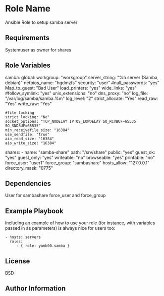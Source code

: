 Role Name
=========

Ansible Role to setup samba server

Requirements
------------

Systemuser as owner for shares

Role Variables
--------------

samba:
  global:
    workgroup: "workgroup"
    server_string: "%h server (Samba, debian)"
    netbios_name: "hgdmzfs"
    security: "user"
    #null_passwords: "yes"
    Map_to_guest: "Bad User"
    load_printers: "yes"
    wide_links: "yes"
    #follow_symlink: "yes"
    unix_extensions: "no"
    dns_proxy: "no"
    log_file: "/var/log/samba/samba.%m"
    log_level: "2"
    strict_allocate: "Yes"
    read_raw: "Yes"
    write_raw: "Yes"

    #file locking
    strict_locking: "No"
    socket_options: "TCP_NODELAY IPTOS_LOWDELAY SO_RCVBUF=65535 SO_SNDBUF=65535"
    min_receivefile_size: "16384"
    use_sendfile: "true"
    aio_read_size: "16384"
    aio_write_size: "16384"

  shares:
    - name: "samba-share"
      path: "/srv/share"
      public: "yes"
      guest_ok: "yes"
      guest_only: "yes"
      writeable: "no"
      browseable: "yes"
      printable: "no"
      force_user: "user1"
      force_group: "sambashare"
      hosts_allow: "127.0.0.1"
      directory_mask: "0775"

Dependencies
------------

User for sambashare force_user and force_group

Example Playbook
----------------

Including an example of how to use your role (for instance, with variables passed in as parameters) is always nice for users too:

    - hosts: servers
      roles:
         - { role: yamb00.samba }

License
-------

BSD

Author Information
------------------
